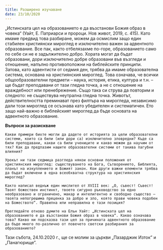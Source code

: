 ```yaml
---
title: Разширено изучаване
date: 23/10/2020
---
```


„Истинската цел на образованието е да възстанови Божия образ в човека“ (Уайт, Е. Патриарси и пророци. Нов живот, 2019, с. 415). Като имаме предвид това разбиране, можем да осмислим защо един стабилен християнски мироглед е изключително важен за адвентното образование. Все пак, както отбелязахме по-горе, образованието само по себе си не е задължително добро. Хората могат да бъдат образовани, дори изключително добре образовани във възгледи и отношение, напълно противоположни на библейските принципи. Затова, като адвентисти от седмия ден, трябва да имаме образователна система, основана на християнския мироглед. Това означава, че всички общообразователни предмети – наука, история, етика, култура и т.н. – ще бъдат преподавани от тази гледна точка, а не с отношение на враждебност или пренебрежение. Също така си струва да повторим и следното: не съществува неутрална гледна точка. Животът, действителността преминават през филтъра на мирогледа, независимо дали този мироглед се осъзнава като убедителен и систематичен. Ето защо най-важно е библейският мироглед да бъде основата на адвентното образование.

**Въпроси за разискване**

`Какви примери бихте могли да дадете от историята за цели образователни системи, които са били (или дори са) изключително зловредни? Къде са били преподавани, какви са били учениците и какво можем да научим от тях? Как да предпазим нашите образователни системи от такива пагубни влияния?`

`Урокът ни тази седмица разгледа някои основни положения от християнския мироглед: съществуването на Бога, Сътворението, Библията, планът на изкуплението и Божият закон. Кои други важни елементи трябва да бъдат включени в една всеобхватна структура на християнския мироглед?`

`Както написал веднъж един мислител от XVIII век: „О, съвест! Съвест! Твоят божествен инстинкт, твоето сигурно ръководство за едно необразовано и ограничено, макар и интелигентно и свободно същество – твоята непогрешима преценка за добро и зло, която прави човека подобен на Божеството“. Правилна или неправилна е тази позиция?`

`Прегледайте отново думите на Елън Уайт: „Истинската цел на образованието е да възстанови Божия образ в човека“. Какво означава това? Какво ни подсказва тази цел за причината адвентното образование да бъде много по-различно от повечето светски разбирания за образованието?`

Тази събота, 24.10.2020 г., ще се молим за църкви „Пазарджик Изток” и „Панагюрище”.